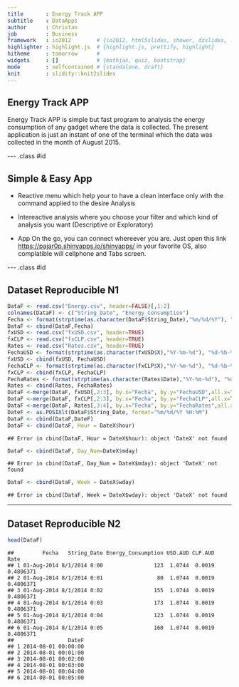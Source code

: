 ```yaml
---
title       : Energy Track APP
subtitle    : DataApps  
author      : Christan
job         : Business
framework   : io2012        # {io2012, html5slides, shower, dzslides, ...}
highlighter : highlight.js  # {highlight.js, prettify, highlight}
hitheme     : tomorrow      # 
widgets     : []            # {mathjax, quiz, bootstrap}
mode        : selfcontained # {standalone, draft}
knit        : slidify::knit2slides
---
```


## Energy Track APP

Energy Track APP is simple but fast program to analysis the energy consumption of any gadget where the data is collected. The present application is just an instant of one of the terminal which the data was collected in the month of August 2015. 

--- .class #id 

## Simple & Easy App

* Reactive menu which help your to have a clean interface only with the command  applied to the desire Analysis

* Intereactive analysis where you choose your filter and which kind of analysis you want (Descriptive or Exploratory)

* App On the go, you can connect whereever you are. Just open this link https://pajar0p.shinyapps.io/shinyapps/ in your favorite OS, also complatible will cellphone and Tabs screen.



--- .class #id

## Dataset Reproducible N1

```r
DataF <- read.csv("Energy.csv", header=FALSE)[,1:2]
colnames(DataF) <- c("String_Date", "Energy_Consumption")
Fecha <- format(strptime(as.character(DataF$String_Date),"%m/%d/%Y"), "%d-%b-%Y")
DataF <- cbind(DataF,Fecha)
fxUSD <- read.csv("fxUSD.csv", header=TRUE)
fxCLP <- read.csv("fxCLP.csv", header=TRUE)
Rates <- read.csv("Rates.csv", header=TRUE)
FechaUSD <- format(strptime(as.character(fxUSD$X),"%Y-%m-%d"), "%d-%b-%Y")
fxUSD <- cbind(fxUSD, FechaUSD)
FechaCLP <- format(strptime(as.character(fxCLP$X),"%Y-%m-%d"), "%d-%b-%Y")
fxCLP <- cbind(fxCLP, FechaCLP)
FechaRates <- format(strptime(as.character(Rates$Date),"%Y-%m-%d"), "%d-%b-%Y")
Rates <- cbind(Rates, FechaRates)
DataF <-merge(DataF, fxUSD[,2:3], by.x="Fecha", by.y="FechaUSD",all.x=TRUE)
DataF <-merge(DataF, fxCLP[,2:3], by.x="Fecha", by.y="FechaCLP",all.x=TRUE)
DataF <-merge(DataF, Rates[,3:4], by.x="Fecha", by.y="FechaRates",all.x=TRUE)
DateF <- as.POSIXlt(DataF$String_Date, format="%m/%d/%Y %H:%M")
DataF <- cbind(DataF,DateF)
DataF <- cbind(DataF, Hour = DateX$hour)
```

```
## Error in cbind(DataF, Hour = DateX$hour): object 'DateX' not found
```

```r
DataF <- cbind(DataF, Day_Num=DateX$mday)
```

```
## Error in cbind(DataF, Day_Num = DateX$mday): object 'DateX' not found
```

```r
DataF <- cbind(DataF, Week = DateX$wday)
```

```
## Error in cbind(DataF, Week = DateX$wday): object 'DateX' not found
```



--- 

## Dataset Reproducible  N2 

```r
head(DataF)
```

```
##         Fecha   String_Date Energy_Consumption USD.AUD CLP.AUD      Rate
## 1 01-Aug-2014 8/1/2014 0:00                123  1.0744  0.0019 0.4806371
## 2 01-Aug-2014 8/1/2014 0:01                 80  1.0744  0.0019 0.4806371
## 3 01-Aug-2014 8/1/2014 0:02                155  1.0744  0.0019 0.4806371
## 4 01-Aug-2014 8/1/2014 0:03                173  1.0744  0.0019 0.4806371
## 5 01-Aug-2014 8/1/2014 0:04                123  1.0744  0.0019 0.4806371
## 6 01-Aug-2014 8/1/2014 0:05                160  1.0744  0.0019 0.4806371
##                 DateF
## 1 2014-08-01 00:00:00
## 2 2014-08-01 00:01:00
## 3 2014-08-01 00:02:00
## 4 2014-08-01 00:03:00
## 5 2014-08-01 00:04:00
## 6 2014-08-01 00:05:00
```
